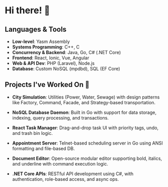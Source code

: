 # Hi there! 👋

## Languages & Tools
- **Low-level**: Yasm Assembly
- **Systems Programming**: C++, C
- **Concurrency & Backend**: Java, Go, C# (.NET Core)
- **Frontend**: React, Ionic, Vue, Angular
- **Web & API Dev**: PHP (Laravel), Node.js
- **Database**: Custom NoSQL (mpdbd), SQL (EF Core)

## Projects I've Worked On 🚀

- **City Simulation**: Utilities (Power, Water, Sewage) with design patterns like Factory, Command, Facade, and Strategy-based transportation.

- **NoSQL Database Daemon**: Built in Go with support for data storage, indexing, query processing, and transactions.

- **React Task Manager**: Drag-and-drop task UI with priority tags, undo, and trash bin logic.

- **Appointment Server**: Telnet-based scheduling server in Go using ANSI formatting and file-based DB.

- **Document Editor**: Open-source modular editor supporting bold, italics, and underline with command execution logic.

- **.NET Core APIs**: RESTful API development using C#, with authentication, role-based access, and async ops.
